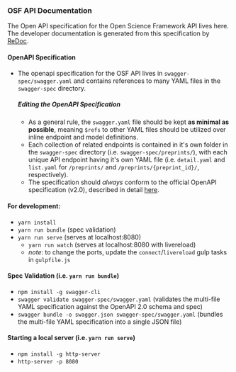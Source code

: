 ### OSF API Documentation
The Open API specification for the Open Science Framework API lives here.
The developer documentation is generated from this specification by [ReDoc](https://github.com/Rebilly/ReDoc).

#### OpenAPI Specification
- The openapi specification for the OSF API lives in `swagger-spec/swagger.yaml` and contains references to many YAML files in the `swagger-spec` directory.

  ##### Editing the OpenAPI Specification
  - As a general rule, the `swagger.yaml` file should be kept **as minimal as possible**, meaning `$refs` to other YAML files should be utilized over inline endpoint and model definitions.
  - Each collection of related endpoints is contained in it's own folder in the `swagger-spec` directory (i.e. `swagger-spec/preprints/`), with each unique API endpoint having it's own YAML file (i.e. `detail.yaml` and `list.yaml` for `/preprints/` and `/preprints/{preprint_id}/`, respectively).
  - The specification should *always* conform to the official OpenAPI specification (v2.0), described in detail [here](http://swagger.io/specification/).

#### For development:
- `yarn install`
- `yarn run bundle` (spec validation)
- `yarn run serve` (serves at localhost:8080)
  - `yarn run watch` (serves at localhost:8080 with livereload)
  - *note*: to change the ports, update the `connect`/`livereload` gulp tasks in `gulpfile.js`

#### Spec Validation (i.e. `yarn run bundle`)
- `npm install -g swagger-cli`
- `swagger validate swagger-spec/swagger.yaml` (validates the multi-file YAML specification against the OpenAPI 2.0 schema and spec)
- `swagger bundle -o swagger.json swagger-spec/swagger.yaml` (bundles the multi-file YAML specification into a single JSON file)

#### Starting a local server (i.e. `yarn run serve`)
- `npm install -g http-server`
- `http-server -p 8080`
